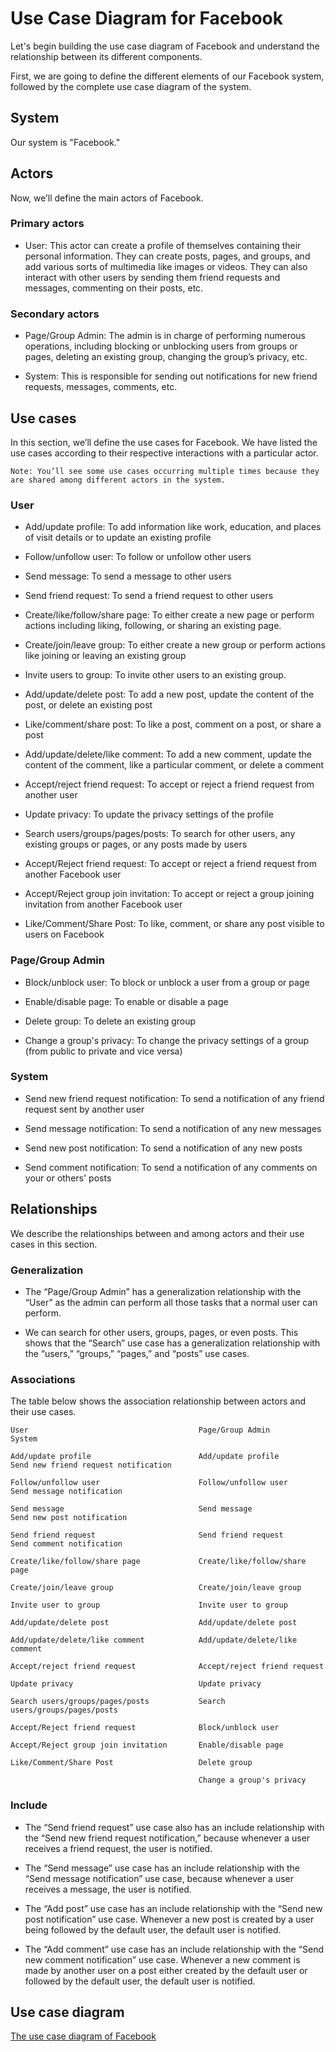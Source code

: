 # Use Case Diagram for Facebook
Let's begin building the use case diagram of Facebook and understand the relationship between its different components.

First, we are going to define the different elements of our Facebook system, followed by the complete use case diagram of the system.

## System
Our system is "Facebook."

## Actors
Now, we’ll define the main actors of Facebook.

### Primary actors
- User: This actor can create a profile of themselves containing their personal information. They can create posts, pages, and groups, and add various sorts of multimedia like images or videos. They can also interact with other users by sending them friend requests and messages, commenting on their posts, etc.

### Secondary actors
- Page/Group Admin: The admin is in charge of performing numerous operations, including blocking or unblocking users from groups or pages, deleting an existing group, changing the group’s privacy, etc.

- System: This is responsible for sending out notifications for new friend requests, messages, comments, etc.

## Use cases
In this section, we’ll define the use cases for Facebook. We have listed the use cases according to their respective interactions with a particular actor.
```
Note: You’ll see some use cases occurring multiple times because they are shared among different actors in the system.
```

### User
- Add/update profile: To add information like work, education, and places of visit details or to update an existing profile

- Follow/unfollow user: To follow or unfollow other users

- Send message: To send a message to other users

- Send friend request: To send a friend request to other users

- Create/like/follow/share page: To either create a new page or perform actions including liking, following, or sharing an existing page.

- Create/join/leave group: To either create a new group or perform actions like joining or leaving an existing group

- Invite users to group: To invite other users to an existing group.

- Add/update/delete post: To add a new post, update the content of the post, or delete an existing post

- Like/comment/share post: To like a post, comment on a post, or share a post

- Add/update/delete/like comment: To add a new comment, update the content of the comment, like a particular comment, or delete a comment

- Accept/reject friend request: To accept or reject a friend request from another user

- Update privacy: To update the privacy settings of the profile

- Search users/groups/pages/posts: To search for other users, any existing groups or pages, or any posts made by users

- Accept/Reject friend request: To accept or reject a friend request from another Facebook user

- Accept/Reject group join invitation: To accept or reject a group joining invitation from another Facebook user

- Like/Comment/Share Post: To like, comment, or share any post visible to users on Facebook

### Page/Group Admin
- Block/unblock user: To block or unblock a user from a group or page

- Enable/disable page: To enable or disable a page

- Delete group: To delete an existing group

- Change a group's privacy: To change the privacy settings of a group (from public to private and vice versa)

### System
- Send new friend request notification: To send a notification of any friend request sent by another user

- Send message notification: To send a notification of any new messages

- Send new post notification: To send a notification of any new posts

- Send comment notification: To send a notification of any comments on your or others' posts

## Relationships
We describe the relationships between and among actors and their use cases in this section.


### Generalization
- The “Page/Group Admin” has a generalization relationship with the “User” as the admin can perform all those tasks that a normal user can perform.

- We can search for other users, groups, pages, or even posts. This shows that the “Search” use case has a generalization relationship with the “users,” “groups,” “pages,” and “posts” use cases.

### Associations
The table below shows the association relationship between actors and their use cases.
```
User                                      Page/Group Admin                          System

Add/update profile                        Add/update profile                        Send new friend request notification

Follow/unfollow user                      Follow/unfollow user                      Send message notification

Send message                              Send message                              Send new post notification

Send friend request                       Send friend request                       Send comment notification

Create/like/follow/share page             Create/like/follow/share page

Create/join/leave group                   Create/join/leave group

Invite user to group                      Invite user to group

Add/update/delete post                    Add/update/delete post

Add/update/delete/like comment            Add/update/delete/like comment

Accept/reject friend request              Accept/reject friend request

Update privacy                            Update privacy

Search users/groups/pages/posts           Search users/groups/pages/posts

Accept/Reject friend request              Block/unblock user

Accept/Reject group join invitation       Enable/disable page

Like/Comment/Share Post                   Delete group

                                          Change a group's privacy
```

### Include
- The “Send friend request” use case also has an include relationship with the “Send new friend request notification,” because whenever a user receives a friend request, the user is notified.

- The “Send message” use case has an include relationship with the “Send message notification” use case, because whenever a user receives a message, the user is notified.

- The “Add post” use case has an include relationship with the “Send new post notification” use case. Whenever a new post is created by a user being followed by the default user, the default user is notified.

- The “Add comment” use case has an include relationship with the “Send new comment notification” use case. Whenever a new comment is made by another user on a post either created by the default user or followed by the default user, the default user is notified.

## Use case diagram

[The use case diagram of Facebook](./ucd.png)

